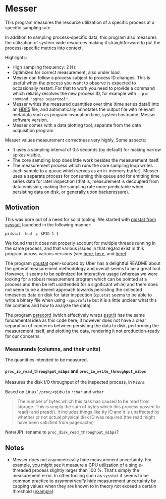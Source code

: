 # Messer

This program measures the resource utilization of a specific process at a
specific sampling rate.

In addition to sampling process-specific data, this program also measures the
utilization of system-wide resources making it straightforward to put the
process-specific metrics into context.

Highlights:

- High sampling frequency: 2 Hz
- Optimized for correct measurement, also under load.
- Messer can follow a process subject to process ID changes. This is useful when
  the process you want to observe is expected to occasionally restart. For that
  to work you need to provide a command which reliably resolves the new process
  ID, for example with `--pid-command "pgrep supertool"`.
- Messer writes the measured quantities over time (time series data!) into an
  [HDF5](https://en.wikipedia.org/wiki/Hierarchical_Data_Format) file, and
  automatically annotates the output file with relevant metadata such as program
  invocation time, system hostname, Messer software version.
- Messer comes with a data plotting tool, separate from the data acquisition
  program.

Messer values measurement correctness very highly. Some aspects:

- It uses a sampling interval of 0.5 seconds (by default) for making narrow
  spikes visible.
- The core sampling loop does little work besides the measurement itself.
- The measurement process which runs the core sampling loop writes each sample
  to a queue which serves as an in-memory buffer). Messer uses a separate
  process for consuming this queue and for emitting time series data for later
  inspection (that is, measurement is decoupled from data emission, making the
  sampling rate more predictable when persisting data on disk, or generally upon
  backpressure).

## Motivation

This was born out of a need for solid tooling. We started with [pidstat from
sysstat](https://github.com/sysstat/sysstat/blob/master/pidstat.c), launched in
the following manner:

```
pidstat -hud -p $PID 1 1
```

We found that it does not properly account for multiple threads running in the
same process, and that various issues in that regard exist in this program
across various versions (see
[here](https://github.com/sysstat/sysstat/issues/73#issuecomment-349946051),
[here](https://github.com/sysstat/sysstat/commit/52977c479), and
[here](https://github.com/sysstat/sysstat/commit/a63e87996)).

The program [cpustat](https://github.com/uber-common/cpustat) open-sourced by
Uber has a delightful README about the general measurement methodology and
overall seems to be a great tool. However, it seems to be optimized for
interactive usage (whereas we were looking for a robust measurement program
which can be pointed at a process and then be left unattended for a significant
while) and there does not seem to be a decent approach towards persisting the
collected timeseries data on disk for later inspection (`cpustat` seems to be
able to write a binary file when using `-cpuprofile` but it is a little unclear
what this file contains and how to analyze the data).

The program [psrecord](https://github.com/astrofrog/psrecord) (which effectively
wraps [psutil](https://psutil.readthedocs.io/en/latest/)) has the same
fundamental idea as this code here; it however does not have a clear separation
of concerns between persisting the data to disk, performing the measurement
itself, and plotting the data, rendering it not production-ready for our
concerns.


### Measurands (columns, and their units)

The quantities intended to be measured.

#### `proc_io_read_throughput_mibps` and `proc_io_write_throughput_mibps`

Measures the disk I/O throughput of the inspected process, in `MiB/s`.

Based on Linux' `/proc/<pid>/io` `rchar` and `wchar`

> The number of bytes which this task has caused to be read from storage. This
> is simply the sum of bytes which this process passed to read() and pread().
> It includes things like tty IO and it is unaffected by whether or not actual
> physical disk IO was required (the read might have been satisfied from
> pagecache)

Note(JP): rename to `proc_disk_read_throughput_mibps`?

## Notes

- Messer does not asymmetrically hide measurement uncertainty. For example, you
  might see it measure a CPU utilization of a single-threaded process slightly
  larger than 100 %. That's simply the measurement error. In other tooling such
  as `sysstat` it seems to be common practice to _asymmetrically_ hide
  measurement uncertainty by capping values when they are known to in theory not
  exceed a certain threshold
  ([example](https://github.com/sysstat/sysstat/commit/52977c479d3de1cb2535f896273d518326c26722)).
